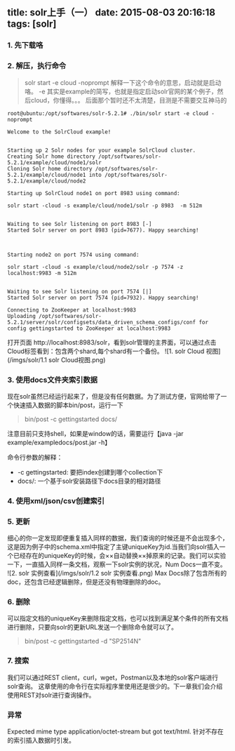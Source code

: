 title: solr上手（一）
date: 2015-08-03 20:16:18
tags: [solr]
---


### 1. 先下载咯
### 2. 解压，执行命令
> solr start -e cloud -noprompt
解释一下这个命令的意思，启动就是启动咯。
-e 其实是example的简写，也就是指定启动solr官网的某个例子，然后cloud，你懂得。。。
后面那个暂时还不太清楚，目测是不需要交互神马的

```
root@ubuntu:/opt/softwares/solr-5.2.1# ./bin/solr start -e cloud -noprompt

Welcome to the SolrCloud example!


Starting up 2 Solr nodes for your example SolrCloud cluster.
Creating Solr home directory /opt/softwares/solr-5.2.1/example/cloud/node1/solr
Cloning Solr home directory /opt/softwares/solr-5.2.1/example/cloud/node1 into /opt/softwares/solr-5.2.1/example/cloud/node2

Starting up SolrCloud node1 on port 8983 using command:

solr start -cloud -s example/cloud/node1/solr -p 8983  -m 512m 


Waiting to see Solr listening on port 8983 [-]  
Started Solr server on port 8983 (pid=7677). Happy searching!

    

Starting node2 on port 7574 using command:

solr start -cloud -s example/cloud/node2/solr -p 7574 -z localhost:9983 -m 512m  


Waiting to see Solr listening on port 7574 [|]  
Started Solr server on port 7574 (pid=7932). Happy searching!

Connecting to ZooKeeper at localhost:9983
Uploading /opt/softwares/solr-5.2.1/server/solr/configsets/data_driven_schema_configs/conf for config gettingstarted to ZooKeeper at localhost:9983
```

打开页面 http://localhost:8983/solr，看到solr管理的主界面，可以通过点击Cloud标签看到：包含两个shard,每个shard有一个备份。
![1. solr Cloud 视图](/imgs/solr/1.1 solr Cloud视图.png)


### 3. 使用docs文件夹索引数据
现在solr虽然已经运行起来了，但是没有任何数据。为了测试方便，官网给带了一个快速插入数据的脚本bin/post，运行一下
> bin/post -c gettingstarted docs/ 


注意目前只支持shell，如果是window的话，需要运行【java  -jar example/exampledocs/post.jar -h】

命令行参数的解释：

- -c gettingstarted:  要把index创建到哪个collection下
- docs/:  一个基于solr安装路径下docs目录的相对路径

### 4. 使用xml/json/csv创建索引

### 5. 更新
细心的你一定发现即便重复插入同样的数据，我们查询的时候还是不会出现多个，这是因为例子中的schema.xml中指定了主键uniqueKey为id.当我们向solr插入一个已经存在的uniqueKey的时候，会××自动替换××掉原来的记录。我们可以实验一下，一直插入同样一条文档，观察一下solr实例的状况，Num Docs一直不变。
![2. solr 实例查看](/imgs/solr/1.2 solr 实例查看.png)
Max Docs除了包含所有的doc，还包含已经逻辑删除，但是还没有物理删除的doc。
### 6. 删除
可以指定文档的uniqueKey来删除指定文档，也可以找到满足某个条件的所有文档进行删除，只要向solr的更新URL发送一个删除命令就可以了。
> bin/post -c gettingstarted -d "<delete><id>SP2514N</id></delete>"

### 7. 搜索
我们可以通过REST client，curl，wget，Postman以及本地的solr客户端进行solr查询。
这章使用的命令行在实际程序里使用还是很少的。下一章我们会介绍使用REST对solr进行查询操作。


### 异常

Expected mime type application/octet-stream but got text/html.
针对不存在的索引插入数据时引发。
